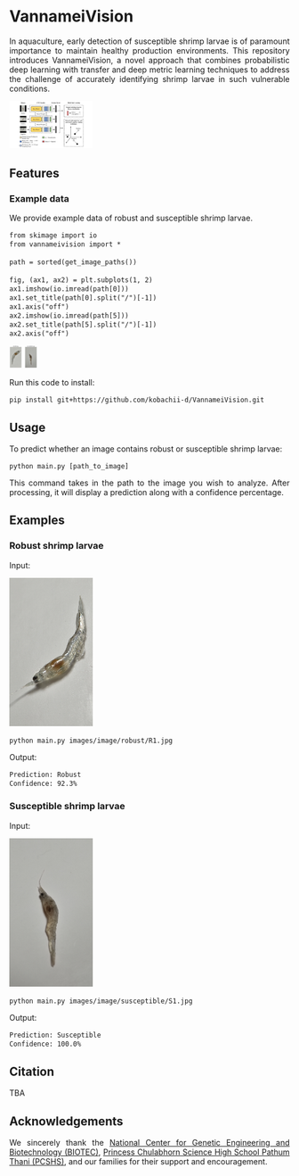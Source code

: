 <p align="justify">
    <h1>VannameiVision</h1>
</p>

<p align="justify">
In aquaculture, early detection of susceptible shrimp larvae is of paramount importance to maintain healthy production environments. This repository introduces VannameiVision, a novel approach that combines probabilistic deep learning with transfer and deep metric learning techniques to address the challenge of accurately identifying shrimp larvae in such vulnerable conditions.
</p>

<img src="www/architecture.jpg" style="max-width: 150px;">

## Features

### Example data

<p align="justify">
We provide example data of robust and susceptible shrimp larvae.
</p>

```
from skimage import io
from vannameivision import *

path = sorted(get_image_paths())

fig, (ax1, ax2) = plt.subplots(1, 2)
ax1.imshow(io.imread(path[0]))
ax1.set_title(path[0].split("/")[-1])
ax1.axis("off")
ax2.imshow(io.imread(path[5]))
ax2.set_title(path[5].split("/")[-1])
ax2.axis("off")
```

<img src="www/example_data.jpg" style="max-width: 50px;">

<p align="justify">
Run this code to install:
</p>

```
pip install git+https://github.com/kobachii-d/VannameiVision.git
```

<p align="justify">
    <h2>Usage</h1>
</p>

<p align="justify">
To predict whether an image contains robust or susceptible shrimp larvae:
</p>

```
python main.py [path_to_image]
```

<p align="justify">
This command takes in the path to the image you wish to analyze. After processing, it will display a prediction along with a confidence percentage.
</p>

<p align="justify">
    <h2>Examples</h1>
</p>

<p align="justify">
    <h3>Robust shrimp larvae</h1>
</p>

<p align="justify">
Input:
</p>

<img src="image/robust/R2.jpg" alt="Robust shrimp larvae" style="width: 150px;">

```
python main.py images/image/robust/R1.jpg
```

<p align="justify">
Output:
</p>

```
Prediction: Robust
Confidence: 92.3%
```

<p align="justify">
    <h3>Susceptible shrimp larvae</h1>
</p>

<p align="justify">
Input:
</p>

<img src="image/susceptible/S5.jpg" alt="Susceptible shrimp larvae" style="width: 150px;">

```
python main.py images/image/susceptible/S1.jpg
```

<p align="justify">
Output:
</p>

```
Prediction: Susceptible
Confidence: 100.0%
```

<p align="justify">
    <h2>Citation</h1>
</p>

TBA

<p align="justify">
    <h2>Acknowledgements</h1>
</p>

<p align="justify">
We sincerely thank the <a href="https://www.biotec.or.th/" target="_blank">National Center for Genetic Engineering and Biotechnology (BIOTEC)</a>, <a href="https://pccp.ac.th/" target="_blank">Princess Chulabhorn Science High School Pathum Thani (PCSHS)</a>, and our families for their support and encouragement.
</p>
